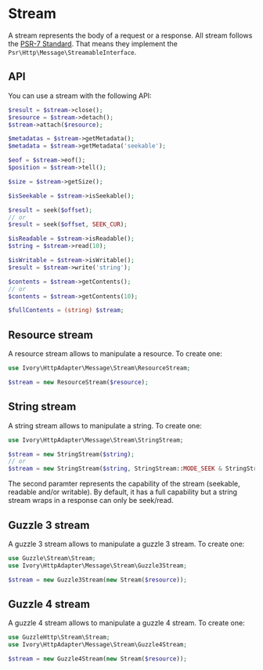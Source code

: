 # Stream

A stream represents the body of a request or a response. All stream follows the
[PSR-7 Standard](https://github.com/php-fig/fig-standards/blob/master/proposed/http-message.md). That means they
implement the `Psr\Http\Message\StreamableInterface`.

## API

You can use a stream with the following API:

``` php
$result = $stream->close();
$resource = $stream->detach();
$stream->attach($resource);

$metadatas = $stream->getMetadata();
$metadata = $stream->getMetadata('seekable');

$eof = $stream->eof();
$position = $stream->tell();

$size = $stream->getSize();

$isSeekable = $stream->isSeekable();

$result = seek($offset);
// or
$result = seek($offset, SEEK_CUR);

$isReadable = $stream->isReadable();
$string = $stream->read(10);

$isWritable = $stream->isWritable();
$result = $stream->write('string');

$contents = $stream->getContents();
// or
$contents = $stream->getContents(10);

$fullContents = (string) $stream;
```

## Resource stream

A resource stream allows to manipulate a resource. To create one:

``` php
use Ivory\HttpAdapter\Message\Stream\ResourceStream;

$stream = new ResourceStream($resource);
```

## String stream

A string stream allows to manipulate a string. To create one:

``` php
use Ivory\HttpAdapter\Message\Stream\StringStream;

$stream = new StringStream($string);
// or
$stream = new StringStream($string, StringStream::MODE_SEEK & StringStream:MODE_READ & StringStream::MODE_WRITE);
```

The second paramter represents the capability of the stream (seekable, readable and/or writable). By default, it has
a full capability but a string stream wraps in a response can only be seek/read.

## Guzzle 3 stream

A guzzle 3 stream allows to manipulate a guzzle 3 stream. To create one:

``` php
use Guzzle\Stream\Stream;
use Ivory\HttpAdapter\Message\Stream\Guzzle3Stream;

$stream = new Guzzle3Stream(new Stream($resource));
```

## Guzzle 4 stream

A guzzle 4 stream allows to manipulate a guzzle 4 stream. To create one:

``` php
use GuzzleHttp\Stream\Stream;
use Ivory\HttpAdapter\Message\Stream\Guzzle4Stream;

$stream = new Guzzle4Stream(new Stream($resource));
```
